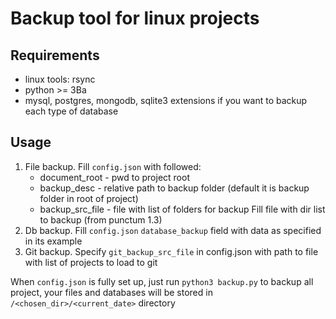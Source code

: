 # Backup tool for linux projects

## Requirements
+ linux tools: rsync
+ python >= 3Ba
+ mysql, postgres, mongodb, sqlite3 extensions if you want to backup each type of database
  
## Usage

1. File backup. Fill ```config.json``` with followed:
      + document_root - pwd to project root
      + backup_desc - relative path to backup folder (default it is backup folder in root of project)
      + backup_src_file - file with list of folders for backup
    Fill file with dir list to backup (from punctum 1.3)
2. Db backup. Fill ```config.json``` ```database_backup``` field with data as specified in its example
3. Git backup. Specify ```git_backup_src_file``` in config.json with path to file with list of projects to load to git

When ```config.json``` is fully set up, just run ```python3 backup.py``` to backup all project,
your files and databases will be stored in ```/<chosen_dir>/<current_date>``` directory